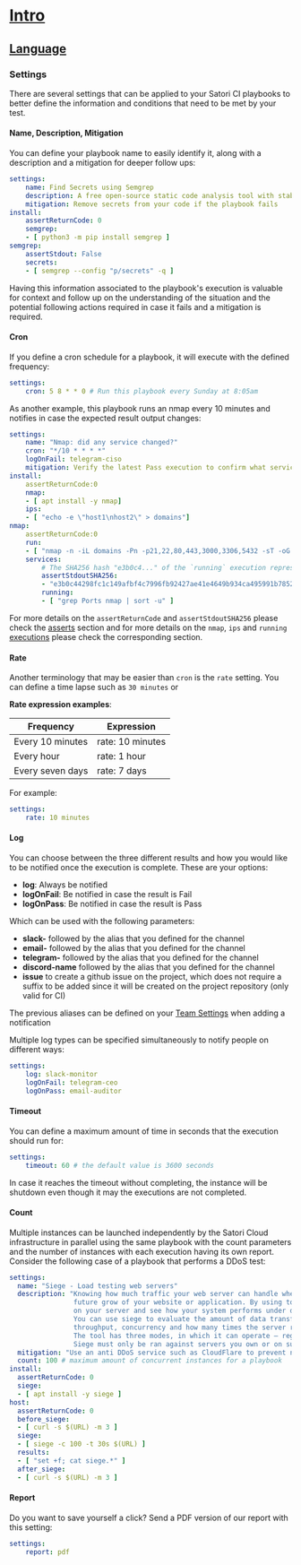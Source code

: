 # [Intro](README.md)
## [Language](language.md)
### Settings

There are several settings that can be applied to your Satori CI playbooks to better define the information and conditions that need to be met by your test.

#### Name, Description, Mitigation

You can define your playbook name to easily identify it, along with a description and a mitigation for deeper follow ups:

```yml
settings:
    name: Find Secrets using Semgrep
    description: A free open-source static code analysis tool with stable support for C#, Go, Java, JavaScript, JSON, Python, PHP, Ruby, and Scala. It has experimental support for nineteen other languages, as well as a language agnostic mode.
    mitigation: Remove secrets from your code if the playbook fails
install:
    assertReturnCode: 0
    semgrep:
    - [ python3 -m pip install semgrep ]
semgrep:
    assertStdout: False
    secrets:
    - [ semgrep --config "p/secrets" -q ]
```

Having this information associated to the playbook's execution is valuable for context and follow up on the understanding of the situation and the potential following actions required in case it fails and a mitigation is required.

#### Cron

If you define a cron schedule for a playbook, it will execute with the defined frequency:

```yml
settings:
    cron: 5 8 * * 0 # Run this playbook every Sunday at 8:05am
```

As another example, this playbook runs an nmap every 10 minutes and notifies in case the expected result output changes:

```yml
settings:
    name: "Nmap: did any service changed?"
    cron: "*/10 * * * *"
    logOnFail: telegram-ciso
    mitigation: Verify the latest Pass execution to confirm what services changed their status
install:
    assertReturnCode:0
    nmap:
    - [ apt install -y nmap]
    ips:
    - [ "echo -e \"host1\nhost2\" > domains"]
nmap:
    assertReturnCode:0 
    run:
    - [ "nmap -n -iL domains -Pn -p21,22,80,443,3000,3306,5432 -sT -oG nmap" ]
    services: 
        # The SHA256 hash "e3b0c4..." of the `running` execution represents the expected working state of the `ips`'s ports. In case it changes, it means that there are more open or closed ports than expected. This value needs to be verified first for the output before putting this on a production environment.
        assertStdoutSHA256:
        - "e3b0c44298fc1c149afbf4c7996fb92427ae41e4649b934ca495991b7852b855"
        running:
        - [ "grep Ports nmap | sort -u" ]
```

For more details on the `assertReturnCode` and `assertStdoutSHA256` please check the [asserts](language_asserts.md) section and for more details on the `nmap`, `ips` and `running` [executions](language_execution.md) please check the corresponding section.

#### Rate

Another terminology that may be easier than `cron` is the `rate` setting. You can define a time lapse such as `30 minutes` or 

**Rate expression examples**:

|Frequency	       | Expression       |
|------------------|------------------|
| Every 10 minutes | rate: 10 minutes |
| Every hour       | rate: 1 hour     |
| Every seven days | rate: 7 days     |

For example:

```yml
settings:
    rate: 10 minutes
```

#### Log

You can choose between the three different results and how you would like to be notified once the execution is complete. These are your options:

- **log**: Always be notified
- **logOnFail**: Be notified in case the result is Fail
- **logOnPass**: Be notified in case the result is Pass

Which can be used with the following parameters:
- **slack-** followed by the alias that you defined for the channel
- **email-** followed by the alias that you defined for the channel
- **telegram-** followed by the alias that you defined for the channel
- **discord-name** followed by the alias that you defined for the channel
- **issue** to create a github issue on the project, which does not require a suffix to be added since it will be created on the project repository (only valid for CI)

The previous aliases can be defined on your [Team Settings](https://www.satori-ci.com/team-settings/) when adding a notification

Multiple log types can be specified simultaneously to notify people on different ways:

```yml
settings:
    log: slack-monitor
    logOnFail: telegram-ceo
    logOnPass: email-auditor
```

#### Timeout

You can define a maximum amount of time in seconds that the execution should run for:

```yml
settings:
    timeout: 60 # the default value is 3600 seconds
```

In case it reaches the timeout without completing, the instance will be shutdown even though it may the executions are not completed.

#### Count

Multiple instances can be launched independently by the Satori Cloud infrastructure in parallel using the same playbook with the count parameters and the number of instances with each execution having its own report. Consider the following case of a playbook that performs a DDoS test:

```yml
settings:
  name: "Siege - Load testing web servers"
  description: "Knowing how much traffic your web server can handle when under stress is essential for planning 
                future grow of your website or application. By using tool called siege, you can run a load test 
                on your server and see how your system performs under different circumstances.
                You can use siege to evaluate the amount of data transferred, response time, transaction rate, 
                throughput, concurrency and how many times the server returned responses. 
                The tool has three modes, in which it can operate – regression, internet simulation and brute force.
                Siege must only be ran against servers you own or on such you have explicit permission to test. "
  mitigation: "Use an anti DDoS service such as CloudFlare to prevent network attacks"
  count: 100 # maximum amount of concurrent instances for a playbook
install:
  assertReturnCode: 0
  siege:
  - [ apt install -y siege ]
host:
  assertReturnCode: 0
  before_siege:
  - [ curl -s $(URL) -m 3 ]
  siege:
  - [ siege -c 100 -t 30s $(URL) ]
  results:
  - [ "set +f; cat siege.*" ]
  after_siege:
  - [ curl -s $(URL) -m 3 ]
```

#### Report

Do you want to save yourself a click? Send a PDF version of our report with this setting:

```yml
settings:
    report: pdf
```
    